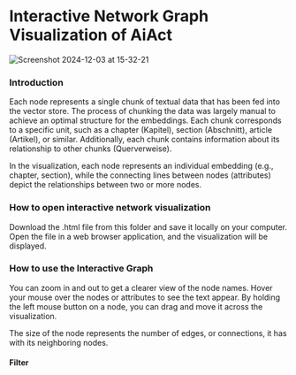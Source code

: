 # Interactive Network Graph Visualization of AiAct
![Screenshot 2024-12-03 at 15-32-21 ](https://github.com/user-attachments/assets/4f24a2a3-14b1-410a-93c8-55b96a329e39)

### Introduction

Each node represents a single chunk of textual data that has been fed into the vector store. The process of chunking the data was largely manual to achieve an optimal structure for the embeddings. Each chunk corresponds to a specific unit, such as a chapter (Kapitel), section (Abschnitt), article (Artikel), or similar. Additionally, each chunk contains information about its relationship to other chunks (Querverweise).

In the visualization, each node represents an individual embedding (e.g., chapter, section), while the connecting lines between nodes (attributes) depict the relationships between two or more nodes.

### How to open interactive network visualization

Download the .html file from this folder and save it locally on your computer. Open the file in a web browser application, and the visualization will be displayed.

### How to use the Interactive Graph

You can zoom in and out to get a clearer view of the node names. Hover your mouse over the nodes or attributes to see the text appear. By holding the left mouse button on a node, you can drag and move it across the visualization.

The size of the node represents the number of edges, or connections, it has with its neighboring nodes.

#### Filter
